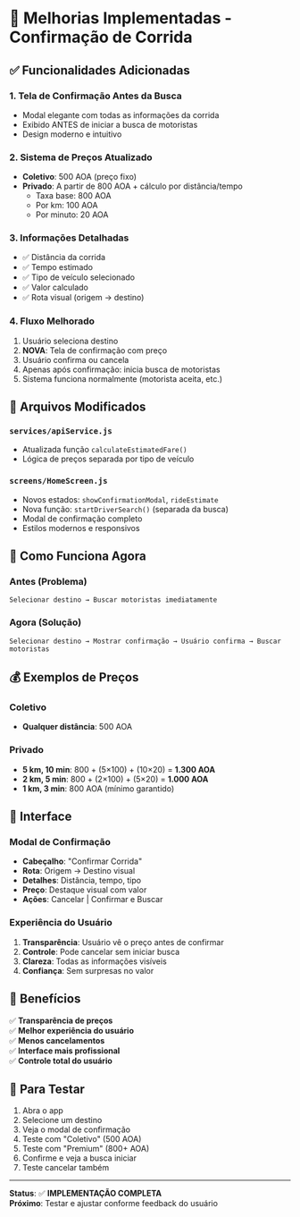 # 🎉 Melhorias Implementadas - Confirmação de Corrida

## ✅ Funcionalidades Adicionadas

### 1. **Tela de Confirmação Antes da Busca**
- Modal elegante com todas as informações da corrida
- Exibido ANTES de iniciar a busca de motoristas
- Design moderno e intuitivo

### 2. **Sistema de Preços Atualizado**
- **Coletivo**: 500 AOA (preço fixo)
- **Privado**: A partir de 800 AOA + cálculo por distância/tempo
  - Taxa base: 800 AOA
  - Por km: 100 AOA
  - Por minuto: 20 AOA

### 3. **Informações Detalhadas**
- ✅ Distância da corrida
- ✅ Tempo estimado
- ✅ Tipo de veículo selecionado
- ✅ Valor calculado
- ✅ Rota visual (origem → destino)

### 4. **Fluxo Melhorado**
1. Usuário seleciona destino
2. **NOVA**: Tela de confirmação com preço
3. Usuário confirma ou cancela
4. Apenas após confirmação: inicia busca de motoristas
5. Sistema funciona normalmente (motorista aceita, etc.)

## 🔧 Arquivos Modificados

### `services/apiService.js`
- Atualizada função `calculateEstimatedFare()`
- Lógica de preços separada por tipo de veículo

### `screens/HomeScreen.js`
- Novos estados: `showConfirmationModal`, `rideEstimate`
- Nova função: `startDriverSearch()` (separada da busca)
- Modal de confirmação completo
- Estilos modernos e responsivos

## 🎯 Como Funciona Agora

### **Antes (Problema)**
```
Selecionar destino → Buscar motoristas imediatamente
```

### **Agora (Solução)**
```
Selecionar destino → Mostrar confirmação → Usuário confirma → Buscar motoristas
```

## 💰 Exemplos de Preços

### Coletivo
- **Qualquer distância**: 500 AOA

### Privado
- **5 km, 10 min**: 800 + (5×100) + (10×20) = **1.300 AOA**
- **2 km, 5 min**: 800 + (2×100) + (5×20) = **1.000 AOA**
- **1 km, 3 min**: 800 AOA (mínimo garantido)

## 🎨 Interface

### Modal de Confirmação
- **Cabeçalho**: "Confirmar Corrida"
- **Rota**: Origem → Destino visual
- **Detalhes**: Distância, tempo, tipo
- **Preço**: Destaque visual com valor
- **Ações**: Cancelar | Confirmar e Buscar

### Experiência do Usuário
1. **Transparência**: Usuário vê o preço antes de confirmar
2. **Controle**: Pode cancelar sem iniciar busca
3. **Clareza**: Todas as informações visíveis
4. **Confiança**: Sem surpresas no valor

## 🚀 Benefícios

✅ **Transparência de preços**  
✅ **Melhor experiência do usuário**  
✅ **Menos cancelamentos**  
✅ **Interface mais profissional**  
✅ **Controle total do usuário**  

## 🧪 Para Testar

1. Abra o app
2. Selecione um destino
3. Veja o modal de confirmação
4. Teste com "Coletivo" (500 AOA)
5. Teste com "Premium" (800+ AOA)
6. Confirme e veja a busca iniciar
7. Teste cancelar também

---

**Status**: ✅ **IMPLEMENTAÇÃO COMPLETA**  
**Próximo**: Testar e ajustar conforme feedback do usuário